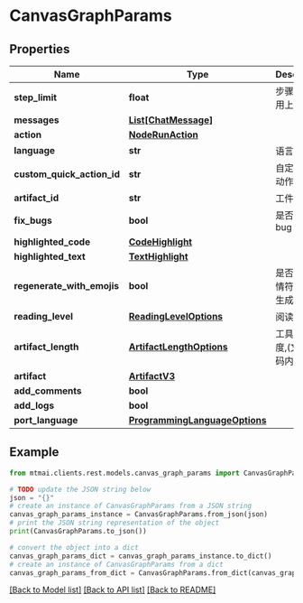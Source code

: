 # CanvasGraphParams


## Properties

Name | Type | Description | Notes
------------ | ------------- | ------------- | -------------
**step_limit** | **float** | 步骤限制(没用上) | [optional] 
**messages** | [**List[ChatMessage]**](ChatMessage.md) |  | [optional] 
**action** | [**NodeRunAction**](NodeRunAction.md) |  | [optional] 
**language** | **str** | 语言 | [optional] 
**custom_quick_action_id** | **str** | 自定义快速动作ID | [optional] 
**artifact_id** | **str** | 工件ID | [optional] 
**fix_bugs** | **bool** | 是否修复bug | [optional] 
**highlighted_code** | [**CodeHighlight**](CodeHighlight.md) |  | [optional] 
**highlighted_text** | [**TextHighlight**](TextHighlight.md) |  | [optional] 
**regenerate_with_emojis** | **bool** | 是否使用表情符号重新生成 | [optional] 
**reading_level** | [**ReadingLevelOptions**](ReadingLevelOptions.md) | 阅读级别 | [optional] 
**artifact_length** | [**ArtifactLengthOptions**](ArtifactLengthOptions.md) | 工具内容长度,(文章,代码内容长度) | [optional] 
**artifact** | [**ArtifactV3**](ArtifactV3.md) |  | [optional] 
**add_comments** | **bool** |  | [optional] 
**add_logs** | **bool** |  | [optional] 
**port_language** | [**ProgrammingLanguageOptions**](ProgrammingLanguageOptions.md) |  | [optional] 

## Example

```python
from mtmai.clients.rest.models.canvas_graph_params import CanvasGraphParams

# TODO update the JSON string below
json = "{}"
# create an instance of CanvasGraphParams from a JSON string
canvas_graph_params_instance = CanvasGraphParams.from_json(json)
# print the JSON string representation of the object
print(CanvasGraphParams.to_json())

# convert the object into a dict
canvas_graph_params_dict = canvas_graph_params_instance.to_dict()
# create an instance of CanvasGraphParams from a dict
canvas_graph_params_from_dict = CanvasGraphParams.from_dict(canvas_graph_params_dict)
```
[[Back to Model list]](../README.md#documentation-for-models) [[Back to API list]](../README.md#documentation-for-api-endpoints) [[Back to README]](../README.md)


